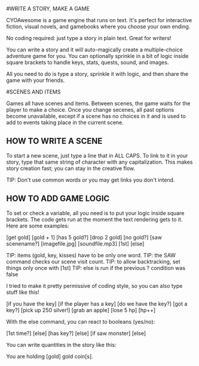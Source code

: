 #WRITE A STORY, MAKE A GAME

CYOAwesome is a game engine that runs on text. It's perfect for interactive fiction, visual novels, and gamebooks where you choose your own ending.

No coding required: just type a story in plain text. Great for writers!

You can write a story and it will auto-magically create a multiple-choice adventure game for you. You can optionally sprinkle in a bit of logic inside square brackets to handle keys, stats, quests, sound, and images.

All you need to do is type a story, sprinkle it with logic, and then share the game with your friends.

#SCENES AND ITEMS

Games all have scenes and items. Between scenes, the game waits for the player to make a choice. Once you change secenes, all past options become unavailable, except if a scene has no choices in it and is used to add to events taking place in the current scene.

## HOW TO WRITE A SCENE

To start a new scene, just type a line that in ALL CAPS. To link to it in your story, type that same string of character with any capitalization. This makes story creation fast; you can stay in the creative flow.

TIP: Don't use common words or you may get links you don't intend.

## HOW TO ADD GAME LOGIC

To set or check a variable, all you need is to put your logic inside square brackets. The code gets run at the moment the text rendering gets to it. Here are some examples:

[get gold]
[gold + 1]
[has 5 gold?]
[drop 2 gold]
[no gold?]
[saw scenename?]
[imagefile.jpg]
[soundfile.mp3]
[1st]
[else]

TIP: items (gold, key, kisses) have to be only one word.
TIP: the SAW command checks our scene visit count.
TIP: to allow backtracking, set things only once with [1st]
TIP: else is run if the previous ? condition was false

I tried to make it pretty permissive of coding style, so you 
can also type stuff like this!

[if you have the key]
[if the player has a key]
[do we have the key?]
[got a key?]
[pick up 250 silver!]
[grab an apple]
[lose 5 hp]
[hp++]

With the else command, you can react to booleans (yes/no):

[1st time?]
[else]
[has key?]
[else]
[if saw monster]
[else]

You can write quantities in the story like this:

You are holding [gold] gold coin[s].